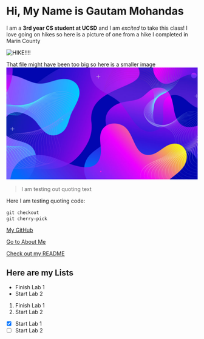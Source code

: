 # Hi, My Name is Gautam Mohandas

I am a **3rd year CS student at UCSD** and I am *excited* to take this class! 
I love going on hikes so here is a picture of one from a hike I completed in Marin County

![HIKE!!!!](IMG_4111.jpg)

That file might have been too big so here is a smaller image
![Random Image!!!!](smaller_image.jpg)

> I am testing out quoting text

Here I am testing quoting code:

```
git checkout
git cherry-pick
```

[My GitHub](https://github.com/GMohandas13/CSE110)

[Go to About Me](#hi-my-name-is-gautam-mohandas)

[Check out my README](./README.md)

## Here are my Lists

- Finish Lab 1
- Start Lab 2

1. Finish Lab 1
2. Start Lab 2

- [x] Start Lab 1
- [ ] Start Lab 2
